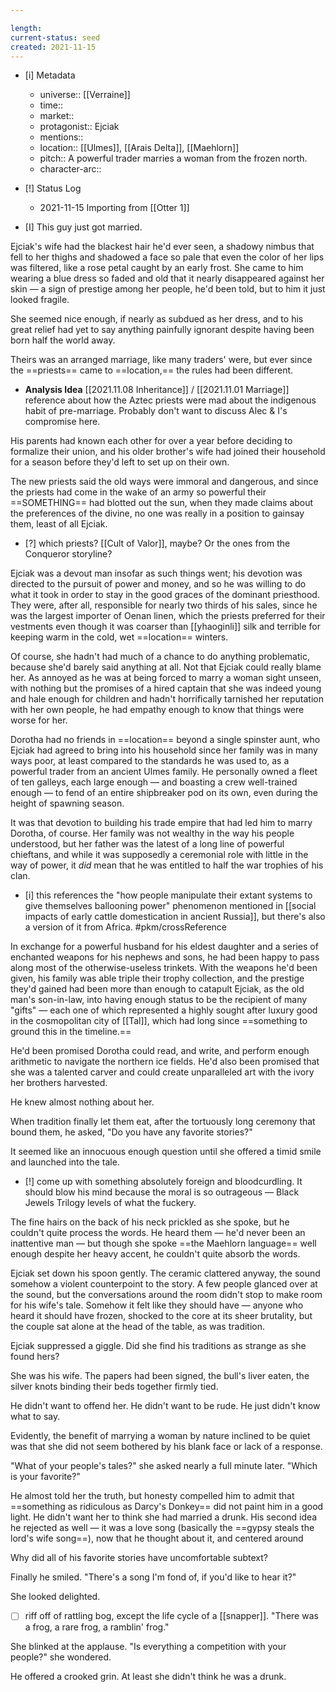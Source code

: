 ```yaml
---

length:
current-status: seed
created: 2021-11-15
---
```


- [i] Metadata
	- universe:: [[Verraine]]
	- time::
	- market::
	- protagonist:: Ejciak
	- mentions::
	- location:: [[Ulmes]], [[Arais Delta]], [[Maehlorn]]
	- pitch:: A powerful trader marries a woman from the frozen north. 
	- character-arc::
- [!] Status Log
	- 2021-11-15 Importing from [[Otter 1]]


- [I] This guy just got married.

Ejciak's wife had the blackest hair he'd ever seen, a shadowy nimbus that fell to her thighs and shadowed a face so pale that even the color of her lips was filtered, like a rose petal caught by an early frost. She came to him wearing a blue dress so faded and old that it nearly disappeared against her skin — a sign of prestige among her people, he'd been told, but to him it just looked fragile. 

She seemed nice enough, if nearly as subdued as her dress, and to his great relief had yet to say anything painfully ignorant despite having been born half the world away. 

Theirs was an arranged marriage, like many traders' were, but ever since the ==priests== came to ==location,== the rules had been different. 

- **Analysis Idea** [[2021.11.08 Inheritance]] / [[2021.11.01 Marriage]] reference about how the Aztec priests were mad about the indigenous habit of pre-marriage. Probably don't want to discuss Alec & I's compromise here. 

His parents had known each other for over a year before deciding to formalize their union, and his older brother's wife had joined their household for a season before they'd left to set up on their own. 

The new priests said the old ways were immoral and dangerous, and since the priests had come in the wake of an army so powerful their ==SOMETHING== had blotted out the sun, when they made claims about the preferences of the divine, no one was really in a position to gainsay them, least of all Ejciak. 

- [?] which priests? [[Cult of Valor]], maybe? Or the ones from the Conqueror storyline?

Ejciak was a devout man insofar as such things went; his devotion was directed to the pursuit of power and money, and so he was willing to do what it took in order to stay in the good graces of the dominant priesthood. They were, after all, responsible for nearly two thirds of his sales, since he was the largest importer of Oenan linen, which the priests preferred for their vestments even though it was coarser than [[yhaoginli]] silk and terrible for keeping warm in the cold, wet ==location== winters. 

Of course, she hadn't had much of a chance to do anything problematic, because she'd barely said anything at all. Not that Ejciak could really blame her. As annoyed as he was at being forced to marry a woman sight unseen, with nothing but the promises of a hired captain that she was indeed young and hale enough for children and hadn't horrifically tarnished her reputation with her own people, he had empathy enough to know that things were worse for her.

Dorotha had no friends in ==location== beyond a single spinster aunt, who Ejciak had agreed to bring into his household since her family was in many ways poor, at least compared to the standards he was used to, as a powerful trader from an ancient Ulmes family. He personally owned a fleet of ten galleys, each large enough — and boasting a crew well-trained enough — to fend of an entire shipbreaker pod on its own, even during the height of spawning season. 

It was that devotion to building his trade empire that had led him to marry Dorotha, of course. Her family was not wealthy in the way his people understood, but her father was the latest of a long line of powerful chieftans, and while it was supposedly a ceremonial role with little in the way of power, it _did_ mean that he was entitled to half the war trophies of his clan. 

- [i] this references the "how people manipulate their extant systems to give themselves ballooning power" phenomenon mentioned in [[social impacts of early cattle domestication in ancient Russia]], but there's also a version of it from Africa. #pkm/crossReference 

In exchange for a powerful husband for his eldest daughter and a series of enchanted weapons for his nephews and sons, he had been happy to pass along most of the otherwise-useless trinkets. With the weapons he'd been given, his family was able triple their trophy collection, and the prestige they'd gained had been more than enough to catapult Ejciak, as the old man's son-in-law, into having enough status to be the recipient of many "gifts" — each one of which represented a highly sought after luxury good in the cosmopolitan city of [[Tal]], which had long since ==something to ground this in the timeline.== 

He'd been promised Dorotha could read, and write, and perform enough arithmetic to navigate the northern ice fields. He'd also been promised that she was a talented carver and could create unparalleled art with the ivory her brothers harvested. 

He knew almost nothing about her. 

When tradition finally let them eat, after the tortuously long ceremony that bound them, he asked, "Do you have any favorite stories?" 

It seemed like an innocuous enough question until she offered a timid smile and launched into the tale. 

- [!] come up with something absolutely foreign and bloodcurdling. It should blow his mind because the moral is so outrageous — Black Jewels Trilogy levels of what the fuckery. 

The fine hairs on the back of his neck prickled as she spoke, but he couldn't quite process the words. He heard them — he'd never been an inattentive man — but though she spoke ==the Maehlorn language== well enough despite her heavy accent, he couldn't quite absorb the words. 

Ejciak set down his spoon gently. The ceramic clattered anyway, the sound somehow a violent counterpoint to the story. A few people glanced over at the sound, but the conversations around the room didn't stop to make room for his wife's tale. Somehow it felt like they should have — anyone who heard it should have frozen, shocked to the core at its sheer brutality, but the couple sat alone at the head of the table, as was tradition. 

Ejciak suppressed a giggle. Did she find his traditions as strange as she found hers? 

She was his wife. The papers had been signed, the bull's liver eaten, the silver knots binding their beds together firmly tied. 

He didn't want to offend her. He didn't want to be rude. He just didn't know what to say. 

Evidently, the benefit of marrying a woman by nature inclined to be quiet was that she did not seem bothered by his blank face or lack of a response. 

"What of your people's tales?" she asked nearly a full minute later. "Which is your favorite?" 

He almost told her the truth, but honesty compelled him to admit that ==something as ridiculous as Darcy's Donkey== did not paint him in a good light. He didn't want her to think she had married a drunk. His second idea he rejected as well — it was a love song (basically the ==gypsy steals the lord's wife song==), now that he thought about it, and centered around 

Why did all of his favorite stories have uncomfortable subtext? 

Finally he smiled. "There's a song I'm fond of, if you'd like to hear it?" 

She looked delighted. 

- [ ] riff off of rattling bog, except the life cycle of a [[snapper]]. "There was a frog, a rare frog, a ramblin' frog." 

She blinked at the applause. "Is everything a competition with your people?" she wondered. 

He offered a crooked grin. At least she didn't think he was a drunk. 
